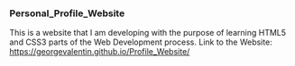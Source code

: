 ### Personal_Profile_Website

This is a website that I am developing with the purpose of learning HTML5 and CSS3 parts of the Web Development process.
Link to the Website: https://georgevalentin.github.io/Profile_Website/
